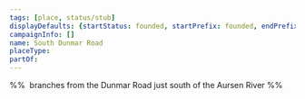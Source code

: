 ```yaml
---
tags: [place, status/stub]
displayDefaults: {startStatus: founded, startPrefix: founded, endPrefix: destroyed, endStatus: destroyed}
campaignInfo: []
name: South Dunmar Road
placeType:
partOf:
---
```

%%  branches from the Dunmar Road just south of the Aursen River %%